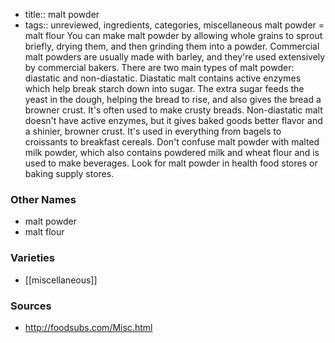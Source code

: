 - title:: malt powder
- tags:: unreviewed, ingredients, categories, miscellaneous
malt powder = malt flour You can make malt powder by allowing whole grains to sprout briefly, drying them, and then grinding them into a powder. Commercial malt powders are usually made with barley, and they're used extensively by commercial bakers. There are two main types of malt powder: diastatic and non-diastatic. Diastatic malt contains active enzymes which help break starch down into sugar. The extra sugar feeds the yeast in the dough, helping the bread to rise, and also gives the bread a browner crust. It's often used to make crusty breads. Non-diastatic malt doesn't have active enzymes, but it gives baked goods better flavor and a shinier, browner crust. It's used in everything from bagels to croissants to breakfast cereals. Don't confuse malt powder with malted milk powder, which also contains powdered milk and wheat flour and is used to make beverages. Look for malt powder in health food stores or baking supply stores.

### Other Names

* malt powder
* malt flour

### Varieties

* [[miscellaneous]]

### Sources
* http://foodsubs.com/Misc.html
